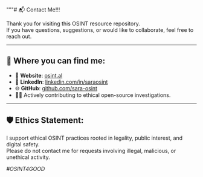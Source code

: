 """# 📬 Contact Me!!!

Thank you for visiting this OSINT resource repository.  
If you have questions, suggestions, or would like to collaborate, feel free to reach out.

---

## 🔗 Where you can find me:

- 📧 **Website**: [osint.al](https://www.osint.al)
- 💼 **LinkedIn**: [linkedin.com/in/saraosint](https://www.linkedin.com/in/saraosint/)
- 🌐 **GitHub**: [github.com/sara-osint](https://github.com/sara-osint)
- 🕵️‍♀️ Actively contributing to ethical open-source investigations.

---

## 🛡️ Ethics Statement:

I support ethical OSINT practices rooted in legality, public interest, and digital safety.  
Please do not contact me for requests involving illegal, malicious, or unethical activity.



*#OSINT4GOOD*


